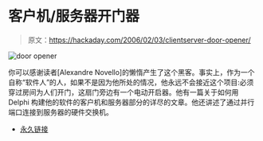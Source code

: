 # 客户机/服务器开门器

> 原文：<https://hackaday.com/2006/02/03/clientserver-door-opener/>

![door opener](img/ea8dd5909a55c09ce1b7f48ca4cb5613.png)

你可以感谢读者[Alexandre Novello]的懒惰产生了这个黑客。事实上，作为一个自称“软件人”的人，如果不是因为他所处的情况，他永远不会接近这个项目:必须穿过房间为人们开门，这扇门旁边有一个电动开启器。他有一篇关于如何用 Delphi 构建他的软件的客户机和服务器部分的详尽的文章。他还讲述了通过并行端口连接到服务器的硬件交换机。

*   [永久链接](http://intranet.gruposantaisabel.com.br/~novello/ClientServerDoorOpener.htm)